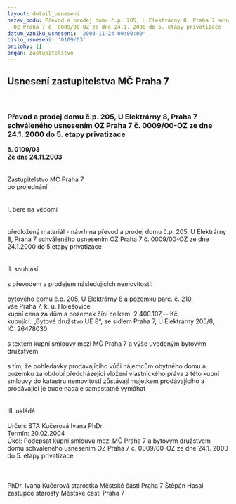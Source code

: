 ```yaml
---
layout: detail_usneseni
nazev_bodu: Převod a prodej domu č.p. 205, U Elektrárny 8, Praha 7 schváleného usnesením
  OZ Praha 7 č. 0009/00-OZ ze dne 24.1. 2000 do 5. etapy privatizace
datum_vzniku_usneseni: '2003-11-24 00:00:00'
cislo_usneseni: '0109/03'
prilohy: []
organ: zastupitelstvo
---
```

<div id="ucUsn_pList" class="usn">
	<span><h2>Usnesení zastupitelstva MČ Praha 7 </h2>
<br></span><div class="standBody">
<span><h3>Převod a prodej domu č.p. 205, U Elektrárny 8, Praha 7 schváleného usnesením OZ Praha 7 č. 0009/00-OZ ze dne 24.1. 2000 do 5. etapy privatizace</h3></span><div class="center">
		<strong>č. 0109/03</strong><br>
	</div>
<div class="center">
		<strong>Ze dne 24.11.2003</strong><br><br>
	</div>
<br>Zastupitelstvo MČ Praha 7<br>po projednání<br><br><br>I.	bere na vědomí<br><br> <br>předložený materiál - návrh na převod a prodej domu č.p. 205, U Elektrárny 8, Praha 7 schváleného usnesením OZ Praha 7 č. 0009/00-OZ ze dne 24.1.2000 do 5.etapy privatizace<br><br><br>II.	souhlasí<br><br>s převodem a prodejem následujících nemovitostí:<br><br>bytového domu č.p. 205, U Elektrárny 8 a pozemku parc. č. 210,  <br>vše Praha 7, k. ú. Holešovice, <br>kupní cena za dům a pozemek číní celkem: 2.400.107,-- Kč,<br>kupující: „Bytové družstvo UE 8“,  se sídlem Praha 7, U Elektrárny 205/8,<br>IČ: 26478030<br><br>s textem kupní smlouvy mezi MČ Praha 7 a výše uvedeným bytovým družstvem <br><br>s tím, že pohledávky prodávajícího vůči nájemcům obytného domu a pozemku za období předcházející vložení vlastnického práva z této kupní smlouvy do katastru nemovitostí zůstávají majetkem prodávajícího a prodávající je bude nadále samostatně vymáhat<br><br><br>III.	ukládá <br><br>Určen:	STA Kučerová Ivana PhDr.<br>Termín: 20.02.2004<br>Úkol:	Podepsat kupní smlouvu mezi MČ Praha 7 a bytovým družstvem domu schváleného usnesením OZ Praha 7 č. 0009/00-OZ ze dne 24.1. 2000 do 5. etapy privatizace<br> <br> <br>	<br>PhDr. Ivana Kučerová starostka Městské části Praha 7	 Štěpán Hasal zástupce starosty Městské části Praha 7<br>	<br><br>
</div>
</div>